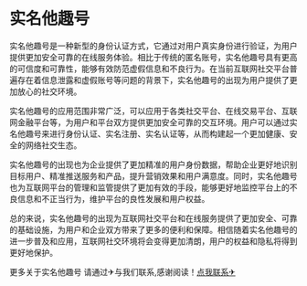 # 实名他趣号

实名他趣号是一种新型的身份认证方式，它通过对用户真实身份进行验证，为用户提供更加安全可靠的在线服务体验。相比于传统的匿名账号，实名他趣号具有更高的可信度和可靠性，能够有效防范虚假信息和不良行为。在当前互联网社交平台普遍存在着信息泄露和虚假账号等问题的背景下，实名他趣号的出现为用户提供了更加放心的社交环境。

实名他趣号的应用范围非常广泛，可以应用于各类社交平台、在线交易平台、互联网金融平台等，为用户和平台双方提供更加安全可靠的交互环境。用户可以通过实名他趣号来进行身份认证、实名注册、实名认证等，从而构建起一个更加健康、安全的网络社交生态。

实名他趣号的出现也为企业提供了更加精准的用户身份数据，帮助企业更好地识别目标用户、精准推送服务和产品，提升营销效果和用户满意度。同时，实名他趣号也为互联网平台的管理和监管提供了更加有效的手段，能够更好地监控平台上的不良信息和不正当行为，维护平台的良性发展和用户权益。

总的来说，实名他趣号的出现为互联网社交平台和在线服务提供了更加安全、可靠的基础设施，为用户和企业双方带来了更多的便利和保障。相信随着实名他趣号的进一步普及和应用，互联网社交环境将会变得更加清朗，用户的权益和隐私将得到更好地保护。

更多关于实名他趣号 请通过✈与我们联系,感谢阅读！[点我联系✈](https://s.k02.cc)